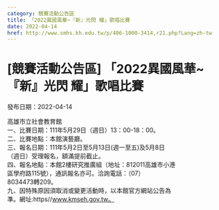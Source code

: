 ```yaml
---
category: 競賽活動公告區
title: 「2022異國風華~『新』光閃 耀」歌唱比賽
date: 2022-04-14
href: http://www.smhs.kh.edu.tw/p/406-1000-3414,r21.php?Lang=zh-tw
---
```


# [競賽活動公告區] 「2022異國風華~『新』光閃 耀」歌唱比賽

發布日期：2022-04-14

高雄市立社會教育館  
一、比賽日期：111年5月29日（週日）13：00-18：00。  
二、比賽地點：本館演藝廳。  
三、報名日期：111年5月2日至5月13日(週一至五)及5月8日  
（週日）受理報名，額滿提前截止。  
四、報名地點：本館2樓研究推廣組（地址：812011高雄市小港  
區學府路115號），通訊報名亦可。洽詢電話：（07）  
8034473轉209。  
九、因特殊原因須取消或變更活動時，以本館官方網站公告為  
準。網址:https//www.kmseh.gov.tw。

